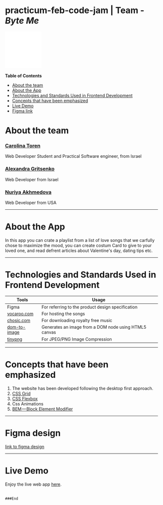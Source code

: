 # practicum-feb-code-jam | Team - _Byte Me_

![](/src/images/logo/logo-white.svg)

**Table of Contents**

- [About the team](#about-the-team)
- [About the App](#about-the-app)
- [Technologies and Standards Used in Frontend Development](#technologies-and-standards-used-in-frontend-development)
- [Concepts that have been emphasized](#concepts-that-have-been-emphasized)
- [Live Demo](#live-demo)
- [Figma link](#figma-design)

# About the team

### [Carolina Toren](https://github.com/Carolina-Toren)

Web Developer Student and Practical Software engineer, from Israel

### [Alexandra Gritsenko](https://github.com/Sashikbear)

Web Developer from Israel

### [Nuriya Akhmedova ](https://github.com/NuriyaAkh)

Web Developer from USA

---

# About the App

In this app you can crate a playlist from a list of love songs that we carfully chose to maximize the mood, you can create costum Card to give to your loved one, and read defrent articles about Valentine's day, dating tips etc.

---

# Technologies and Standards Used in Frontend Development

| Tools                                                  | Usage                                                 |
| ------------------------------------------------------ | ----------------------------------------------------- |
| Figma                                                  | For referring to the product design specification     |
| [vocaroo.com](https://vocaroo.com)                     | For hosting the songs                                 |
| [chosic.com](https://www.chosic.com/free-music)        | For downloading royalty free music                    |
| [dom-to-image](https://github.com/tsayen/dom-to-image) | Generates an image from a DOM node using HTML5 canvas |
| [tinypng](https://tinypng.com/)                        | For JPEG/PNG Image Compression                        |

---

# Concepts that have been emphasized

1. The website has been developed following the desktop first approach.
2. [CSS Grid](https://css-tricks.com/snippets/css/complete-guide-grid/)
3. [CSS Flexbox](https://css-tricks.com/snippets/css/a-guide-to-flexbox/)
4. Css Animations
5. [BEM — Block Element Modifier](https://en.bem.info/methodology/quick-start/)

---

# Figma design

[link to figma design](https://www.figma.com/file/niR3WJqxMpuxpvIxVCyzMg/Ideas-for-code-jam?node-id=0%3A1)

---

# Live Demo

Enjoy the live web app [here](https://carolina-toren.github.io/practicum-feb-code-jam/).

```

###End
```
